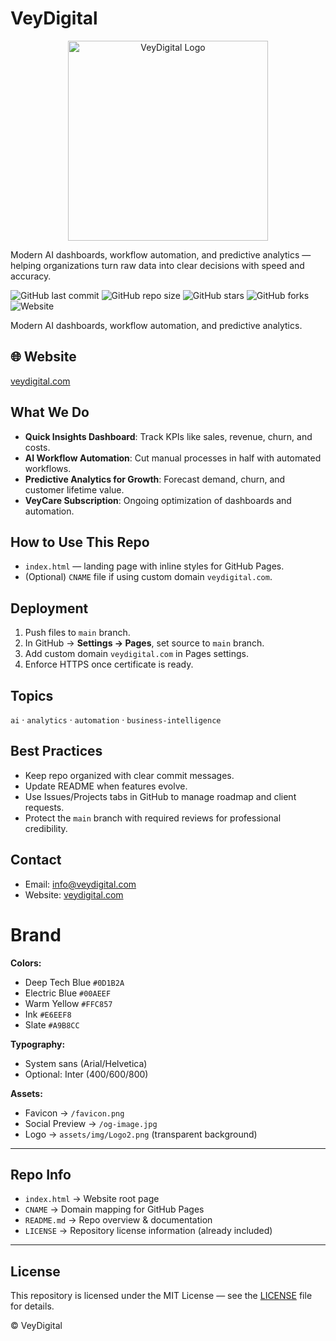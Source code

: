 # VeyDigital

<p align="center">
  <img src="https://raw.githubusercontent.com/Vey27/veydigital-site/main/assets/img/Logo2.png" alt="VeyDigital Logo" width="320"/>
</p>

Modern AI dashboards, workflow automation, and predictive analytics — helping organizations turn raw data into clear decisions with speed and accuracy.

![GitHub last commit](https://img.shields.io/github/last-commit/Vey27/veydigital-site)
![GitHub repo size](https://img.shields.io/github/repo-size/Vey27/veydigital-site)
![GitHub stars](https://img.shields.io/github/stars/Vey27/veydigital-site?style=social)
![GitHub forks](https://img.shields.io/github/forks/Vey27/veydigital-site?style=social)
![Website](https://img.shields.io/website?url=https%3A%2F%2Fveydigital.com)

Modern AI dashboards, workflow automation, and predictive analytics.

## 🌐 Website
[veydigital.com](https://veydigital.com)

## What We Do
- **Quick Insights Dashboard**: Track KPIs like sales, revenue, churn, and costs.
- **AI Workflow Automation**: Cut manual processes in half with automated workflows.
- **Predictive Analytics for Growth**: Forecast demand, churn, and customer lifetime value.
- **VeyCare Subscription**: Ongoing optimization of dashboards and automation.

## How to Use This Repo
- `index.html` — landing page with inline styles for GitHub Pages.
- (Optional) `CNAME` file if using custom domain `veydigital.com`.

## Deployment
1. Push files to `main` branch.
2. In GitHub → **Settings → Pages**, set source to `main` branch.
3. Add custom domain `veydigital.com` in Pages settings.
4. Enforce HTTPS once certificate is ready.

## Topics
`ai` · `analytics` · `automation` · `business-intelligence`

## Best Practices
- Keep repo organized with clear commit messages.
- Update README when features evolve.
- Use Issues/Projects tabs in GitHub to manage roadmap and client requests.
- Protect the `main` branch with required reviews for professional credibility.

## Contact
- Email: info@veydigital.com
- Website: [veydigital.com](https://veydigital.com)

# Brand
**Colors:**
- Deep Tech Blue `#0D1B2A`
- Electric Blue `#00AEEF`
- Warm Yellow `#FFC857`
- Ink `#E6EEF8`
- Slate `#A9B8CC`

**Typography:**
- System sans (Arial/Helvetica)
- Optional: Inter (400/600/800)

**Assets:**
- Favicon → `/favicon.png`
- Social Preview → `/og-image.jpg`
- Logo → `assets/img/Logo2.png` (transparent background)

---

## Repo Info
- `index.html` → Website root page
- `CNAME` → Domain mapping for GitHub Pages
- `README.md` → Repo overview & documentation
- `LICENSE` → Repository license information (already included)

---

## License
This repository is licensed under the MIT License — see the [LICENSE](LICENSE) file for details.

© VeyDigital
